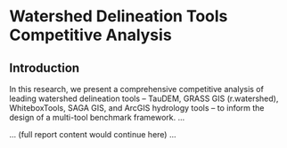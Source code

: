 
# Watershed Delineation Tools Competitive Analysis

## Introduction
In this research, we present a comprehensive competitive analysis of leading watershed delineation tools – TauDEM, GRASS GIS (r.watershed), WhiteboxTools, SAGA GIS, and ArcGIS hydrology tools – to inform the design of a multi-tool benchmark framework. ...

... (full report content would continue here) ...
